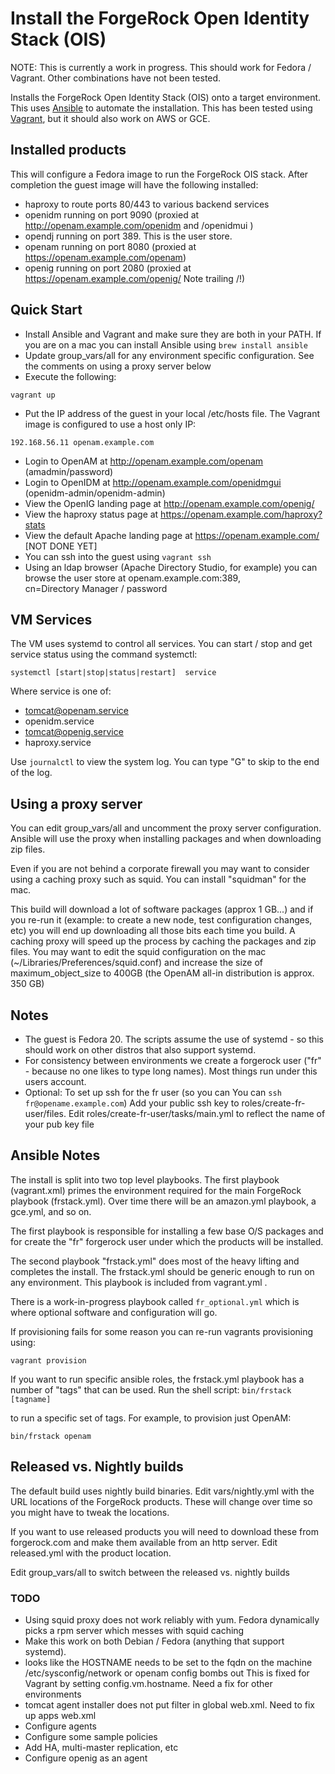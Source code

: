 # Install the ForgeRock Open Identity Stack (OIS)

NOTE: This is currently a work in progress. This should work for Fedora / Vagrant. Other 
combinations have not been tested. 

Installs the ForgeRock Open Identity Stack (OIS) onto a target environment.
This uses [Ansible](https://github.com/ansible/ansible) to automate the installation. This has been
tested using [Vagrant](http://www.vagrantup.com/), but it should also work on AWS or GCE. 


## Installed products

This will configure a Fedora image to run the ForgeRock OIS stack. After completion the guest image 
will have the following installed:

* haproxy to route ports 80/443 to various backend services
* openidm running on port 9090 (proxied at  http://openam.example.com/openidm  and /openidmui )
* opendj running on port 389. This is the user store. 
* openam running on port 8080 (proxied at https://openam.example.com/openam)
* openig running on port 2080  (proxied at https://openam.example.com/openig/  Note trailing /!)

## Quick Start

* Install Ansible and Vagrant and make sure they are both in your PATH. If you are on a
  mac you can install Ansible using 
  ```brew install ansible```
* Update group_vars/all for any environment specific configuration. See the comments on using a proxy server below
* Execute the following:

```
vagrant up
```

* Put the IP address of the guest in your local /etc/hosts file. The Vagrant image is 
  configured to use a host only IP:

`192.168.56.11 openam.example.com`

* Login to OpenAM at http://openam.example.com/openam  (amadmin/password)
* Login to OpenIDM at http://openam.example.com/openidmgui  (openidm-admin/openidm-admin)
* View the OpenIG landing page at http://openam.example.com/openig/  
* View the haproxy status page at https://openam.example.com/haproxy?stats
* View the default Apache landing page at https://openam.example.com/  [NOT DONE YET]
* You can ssh into the guest using `vagrant ssh` 
* Using an ldap browser (Apache Directory Studio, for example) you can browse the user store at openam.example.com:389,   
  cn=Directory Manager / password


## VM Services

The VM uses systemd to control all services. You can start / stop and get service status using 
the command systemctl:

```systemctl [start|stop|status|restart]  service```

Where service is one of:

* tomcat@openam.service
* openidm.service
* tomcat@openig.service
* haproxy.service 


Use ```journalctl``` to view the system log. You can type "G" to skip to the end of the log.

## Using a proxy server 

You can edit group_vars/all and uncomment the proxy server configuration.  Ansible will use 
the proxy when installing packages and when downloading zip files. 

Even if you are not behind a corporate firewall you may want to consider using a caching proxy
such as squid. You can install "squidman" for the mac.  

This build will download a lot of software packages (approx 1 GB...)
and if you re-run it (example: to create a new node, test configuration changes, etc) you
will end up downloading all those bits each time you build. A caching proxy will speed up the process 
by caching the packages and zip files.  You may want to edit the squid configuration on 
the mac (~/Libraries/Preferences/squid.conf) and increase the size of maximum_object_size 
to 400GB (the OpenAM all-in distribution is approx. 350 GB)


## Notes

* The guest is Fedora 20. The scripts assume the use of systemd - so this should work on 
other distros that also support systemd. 
* For consistency between environments we create a forgerock user ("fr" - because no one likes to type 
long names). Most things run under this users account. 
* Optional:  To set up ssh for the fr user (so you can You can ```ssh fr@opename.example.com```)
 Add your public ssh key to roles/create-fr-user/files. Edit roles/create-fr-user/tasks/main.yml 
 to reflect the name of your pub key file
 


## Ansible Notes

The install is split into two top level playbooks. The first playbook (vagrant.xml) primes the environment required 
for the main ForgeRock playbook (frstack.yml). Over time there will be an amazon.yml playbook, a gce.yml, and so on.

The first playbook is responsible for installing a few base O/S packages and for create the "fr" forgerock user under
which the products will be installed. 

The second playbook "frstack.yml" does most of the heavy lifting and completes the install. 
The frstack.yml should be generic enough to run on any environment. This playbook is included from vagrant.yml .

There is a work-in-progress playbook called ```fr_optional.yml``` which is where optional software 
and configuration will go. 

If provisioning fails for some reason you can re-run vagrants provisioning using:

```vagrant provision```

If you want to run specific ansible roles, the frstack.yml playbook has a number of "tags" that can be used.
Run the shell script:
 ```bin/frstack  [tagname]```  
 
to run a specific set of tags. For example, to provision just OpenAM:

```bin/frstack openam``` 


## Released vs. Nightly builds

The default build uses nightly build binaries. Edit vars/nightly.yml with the URL locations of the ForgeRock products. These will change over time so you might have to tweak the locations.

If you want to use released products you will need to download these from forgerock.com and make them available from an http server. Edit released.yml with the product location.

Edit group_vars/all to switch between the released vs. nightly builds

### TODO

* Using squid proxy does not work reliably with yum. Fedora dynamically picks a rpm server which messes with squid caching
* Make this work on both Debian / Fedora (anything that support systemd).
* looks like the HOSTNAME needs to be set to the fqdn on the machine /etc/sysconfig/network  or openam config bombs out
  This is fixed for Vagrant by setting config.vm.hostname. Need a fix for other environments
* tomcat agent installer does not put filter in global web.xml. Need to fix up apps web.xml
* Configure agents 
* Configure some sample policies
* Add HA, multi-master replication, etc
* Configure openig as an agent